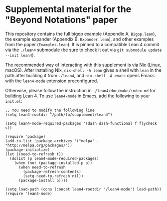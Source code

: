 # Supplemental material for the "Beyond Notations" paper

This repository contains the full bigop example (Appendix A, `Bigop.lean`), the example expander (Appendix B,
`Expander.lean`), and other examples from the paper (`Examples.lean`). It is pinned to a compatible Lean 4 commit via
the `./lean4` submodule (be sure to check it out via `git submodule update --init lean4`).

The recommended way of interacting with this supplement is via [Nix](https://nixos.org/nix/) (Linux, macOS). After
installing Nix, `nix-shell -A lean` gives a shell with `lean` in the path after building it from `./lean4`, and
`nix-shell -A emacs` opens Emacs with the `lean4-mode` extension preconfigured.

Otherwise, please follow the instruction in `./lean4/doc/make/index.md` for building Lean 4. To use `lean4-mode` in
Emacs, add the following to your `init.el`:
```
;; You need to modify the following line
(setq lean4-rootdir "/path/to/supplement/lean4")

(setq lean4-mode-required-packages '(dash dash-functional f flycheck s))

(require 'package)
(add-to-list 'package-archives '("melpa" . "http://melpa.org/packages/"))
(package-initialize)
(let ((need-to-refresh t))
  (dolist (p lean4-mode-required-packages)
    (when (not (package-installed-p p))
      (when need-to-refresh
        (package-refresh-contents)
        (setq need-to-refresh nil))
      (package-install p))))

(setq load-path (cons (concat lean4-rootdir "/lean4-mode") load-path))
(require 'lean4-mode)
```
